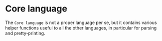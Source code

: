 # Core language

The `Core language` is not a proper language per se, but it contains various helper functions useful to all the other languages, in particular for parsing and pretty-printing.